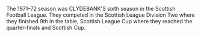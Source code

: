 The 1971–72 season was CLYDEBANK'S sixth season in the Scottish Football League. They competed in the Scottish League Division Two where they finished 9th in the table, Scottish League Cup where they reached the quarter-finals and Scottish Cup.
